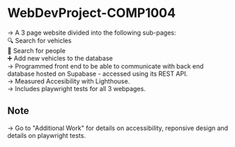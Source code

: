 # WebDevProject-COMP1004
→ A 3 page website divided into the following sub-pages:  
🔍 Search for vehicles  
👤 Search for people  
➕ Add new vehicles to the database  
→ Programmed front end to be able to communicate with back end database hosted on Supabase - accessed using its REST API.  
→ Measured Accesibility with Lighthouse.  
→ Includes playwright tests for all 3 webpages.  

## Note
→ Go to "Additional Work" for details on accessibility, reponsive design and details on playwright tests.  

